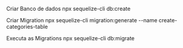 Criar Banco de dados 
npx sequelize-cli db:create

Criar Migration
npx sequelize-cli migration:generate --name create-categories-table

Executa as Migrations 
npx sequelize-cli db:migrate